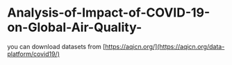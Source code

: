 # Analysis-of-Impact-of-COVID-19-on-Global-Air-Quality-
you can download datasets from [https://aqicn.org/](https://aqicn.org/data-platform/covid19/)
